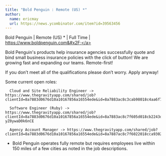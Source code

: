 ```yaml
---
title: "Bold Penguin : Remote (US) *"
author:
  name: ericmay
  url: https://news.ycombinator.com/item?id=39563456
---
```

Bold Penguin | Remote (US) * | Full Time | <a href="https:&#x2F;&#x2F;www.boldpenguin.com&#x2F;" rel="nofollow">https:&#x2F;&#x2F;www.boldpenguin.com&#x2F;</a>

Bold Penguin&#x27;s products help insurance agencies successfully quote and bind small business insurance policies with the click of button! We are growing fast and expanding our teams. Remote-first!

If you don’t meet all of the qualifications please don’t worry. Apply anyway!

Some current open roles:

<pre><code>  Cloud and Site Reliability Engineer -&gt; https:&#x2F;&#x2F;www.thegravityapp.com&#x2F;shared&#x2F;job?clientId=8a7883d0676d10a10167856a16554ede&amp;id=8a7883ac8c3cab98018c4aa6f7e161d7&amp;u=1708006344&amp;v=9&amp;token=eyJ1aWQiOjQzNjY3LCJwcm92aWRlciI6ImJvdW5jZSIsInR5cGUiOiJlbWFpbCJ9.ILh8ZEidXhsgYJlaG3LOa4wMBkM

  Software Engineer (Ruby) -&gt; https:&#x2F;&#x2F;www.thegravityapp.com&#x2F;shared&#x2F;job?clientId=8a7883d0676d10a10167856a16554ede&amp;id=8a7883ac8c7f605d018cb2243d7755ad&amp;u=1706905355&amp;v=9&amp;token=eyJ1aWQiOjQzNjY3LCJwcm92aWRlciI6ImJvdW5jZSIsInR5cGUiOiJlbWFpbCJ9.GIfFH42OWXmv0-yZ0ywaD0k6nCE

  Agency Account Manager -&gt; https:&#x2F;&#x2F;www.thegravityapp.com&#x2F;shared&#x2F;job?clientId=8a7883d0676d10a10167856a16554ede&amp;id=8a7887ac8c7f6022018cca9302ee3803&amp;u=1706905349&amp;v=9&amp;token=eyJ1aWQiOjQzNjY3LCJwcm92aWRlciI6ImJvdW5jZSIsInR5cGUiOiJlbWFpbCJ9.qK1pLxyK9L6jmnB7bwjT1FSYYw0
</code></pre>
* Bold Penguin operates fully remote but requires employees live within 150 miles of a few cities as noted in the job descriptions.
